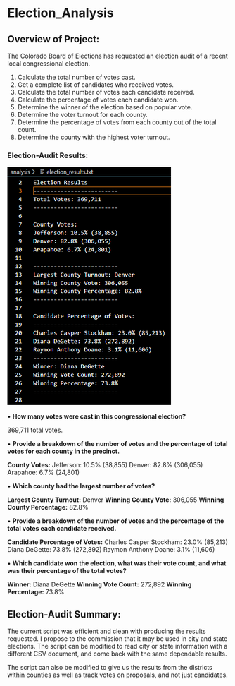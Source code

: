 # Election_Analysis
## Overview of Project: 
The Colorado Board of Elections has requested an election audit of a recent local congressional election.
1.	Calculate the total number of votes cast.
2.	Get a complete list of candidates who received votes.
3.	Calculate the total number of votes each candidate received.
4.	Calculate the percentage of votes each candidate won.
5.	Determine the winner of the election based on popular vote.
6.	Determine the voter turnout for each county.
7.	Determine the percentage of votes from each county out of the total count.
8.	Determine the county with the highest voter turnout.

### Election-Audit Results: 

![Elections_Results](Resources/Elections_Results.png)

•	**How many votes were cast in this congressional election?**

  369,711 total votes.
  
  
•	**Provide a breakdown of the number of votes and the percentage of total votes for each county in the precinct.**

**County Votes:**
Jefferson: 10.5% (38,855)
Denver: 82.8% (306,055)
Arapahoe: 6.7% (24,801)


•	**Which county had the largest number of votes?**

**Largest County Turnout:** Denver
**Winning County Vote:** 306,055
**Winning County Percentage:** 82.8%


•	**Provide a breakdown of the number of votes and the percentage of the total votes each candidate received.**

**Candidate Percentage of Votes:**
Charles Casper Stockham: 23.0% (85,213)
Diana DeGette: 73.8% (272,892)
Raymon Anthony Doane: 3.1% (11,606)


•	**Which candidate won the election, what was their vote count, and what was their percentage of the total votes?**

**Winner:** Diana DeGette
**Winning Vote Count:** 272,892
**Winning Percentage:** 73.8%


## Election-Audit Summary: 

The current script was efficient and clean with producing the results requested.  I propose to the commission that it may be used in city and state elections.  The script can be modified to read city or state information with a different CSV document, and come back with the same dependable results. 

The script can also be modified to give us the results from the districts within counties as well as track votes on proposals, and not just candidates.
